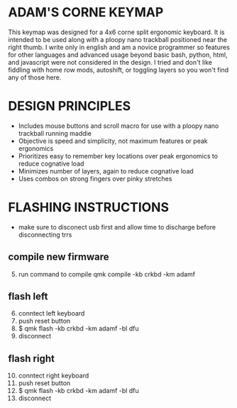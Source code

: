 # ADAM'S CORNE KEYMAP
This keymap was designed for a 4x6 corne split ergonomic keyboard.  It is intended to be used along with a ploopy nano trackball positioned near the right thumb.  I write only in english and am a novice programmer so features for other languages and advanced usage beyond basic bash, python, html, and javascript were not considered in the design.  I tried and don't like fiddling with home row mods, autoshift, or toggling layers so you won't find any of those here.


# DESIGN PRINCIPLES
* Includes mouse buttons and scroll macro for use with a ploopy nano trackball running maddie
* Objective is speed and simplicity, not maximum features or peak ergonomics
* Prioritizes easy to remember key locations over peak ergonomics to reduce cognative load 
* Minimizes number of layers, again to reduce cognative load 
* Uses combos on strong fingers over pinky stretches


# FLASHING INSTRUCTIONS
* make sure to disconect usb first and allow time to discharge before disconnecting trrs

## compile new firmware
5. run command to compile
qmk compile -kb crkbd -km adamf

## flash left
6. conntect left keyboard
7. push reset button
8. $ qmk flash -kb crkbd -km adamf -bl dfu
9. disconnect

## flash right
10. conntect right keyboard
11. push reset button
12. $ qmk flash -kb crkbd -km adamf -bl dfu
13. disconnect
